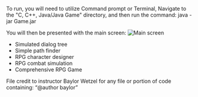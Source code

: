 To run, you will need to utilize Command prompt or Terminal,
Navigate to the "C, C++, Java/Java Game" directory, and then run the command: java -jar Game.jar

You will then be presented with the main screen:
![Main screen](https://imgur.com/nWR3hJv)

- Simulated dialog tree
- Simple path finder
- RPG character designer
- RPG combat simulation
- Comprehensive RPG Game



File credit to instructor Baylor Wetzel for any file or portion of code containing: “@author baylor”
